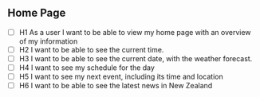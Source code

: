 ## Home Page

- [ ] H1 As a user I want to be able to view my home page with an overview of my information
- [ ] H2 I want to be able to see the current time.
- [ ] H3 I want to be able to see the current date, with the weather forecast.
- [ ] H4 I want to see my schedule for the day
- [ ] H5 I want to see my next event, including its time and location
- [ ] H6 I want to be able to see the latest news in New Zealand
